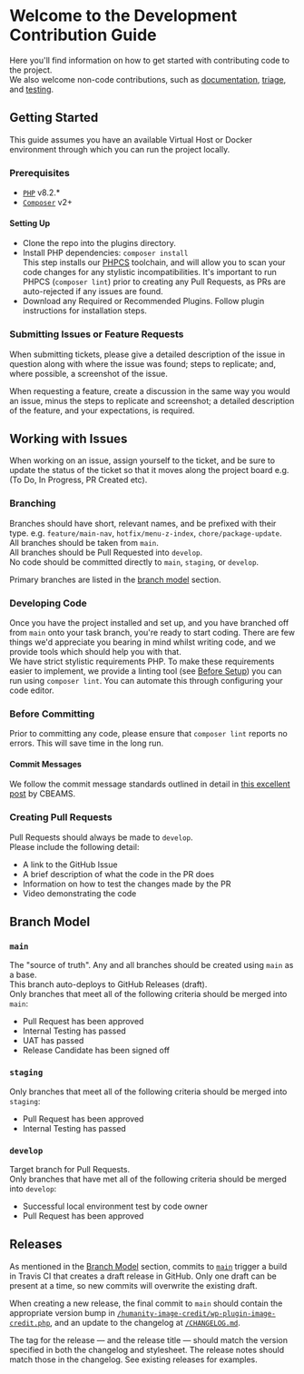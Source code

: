 # Welcome to the Development Contribution Guide
Here you'll find information on how to get started with contributing code to the project.  
We also welcome non-code contributions, such as [documentation](https://github.com/amnestywebsite/humanity-image-credit/blob/main/docs/contributors/docs.md), [triage](https://github.com/amnestywebsite/humanity-image-credit/blob/main/docs/contributors/triage.md), and [testing](https://github.com/amnestywebsite/humanity-image-credit/blob/main/docs/contributors/a11y.md).  

## Getting Started
This guide assumes you have an available Virtual Host or Docker environment through which you can run the project locally.  

### Prerequisites
- [`PHP`](https://www.php.net/) v8.2.*  
- [`Composer`](https://getcomposer.org/) v2+  

#### Setting Up
- Clone the repo into the plugins directory.  
- Install PHP dependencies: `composer install`  
  This step installs our [PHPCS](https://github.com/PHPCSStandards/PHP_CodeSniffer) toolchain, and will allow you to scan your code changes for any stylistic incompatibilities. It's important to run PHPCS (`composer lint`) prior to creating any Pull Requests, as PRs are auto-rejected if any issues are found.  
- Download any Required or Recommended Plugins. Follow plugin instructions for installation steps.  

### Submitting Issues or Feature Requests
When submitting tickets, please give a detailed description of the issue in question along with where the issue was found; steps to replicate; and, where possible, a screenshot of the issue.  

When requesting a feature, create a discussion in the same way you would an issue, minus the steps to replicate and screenshot; a detailed description of the feature, and your expectations, is required.  

## Working with Issues
When working on an issue, assign yourself to the ticket, and be sure to update the status of the ticket so that it moves along the project board e.g. (To Do, In Progress, PR Created etc).  

### Branching
Branches should have short, relevant names, and be prefixed with their type. e.g. `feature/main-nav`, `hotfix/menu-z-index`, `chore/package-update`.  
All branches should be taken from `main`.  
All branches should be Pull Requested into `develop`.  
No code should be committed directly to `main`, `staging`, or `develop`.  

Primary branches are listed in the [branch model](#branch-model) section.  

### Developing Code
Once you have the project installed and set up, and you have branched off from `main` onto your task branch, you're ready to start coding. There are few things we'd appreciate you bearing in mind whilst writing code, and we provide tools which should help you with that.  
We have strict stylistic requirements PHP. To make these requirements easier to implement, we provide a linting tool (see [Before Setup](#before-setup)) you can run using `composer lint`.  You can automate this through configuring your code editor.  

### Before Committing
Prior to committing any code, please ensure that `composer lint` reports no errors. This will save time in the long run.  

#### Commit Messages
We follow the commit message standards outlined in detail in [this excellent post](https://cbea.ms/git-commit/) by CBEAMS.  

### Creating Pull Requests
Pull Requests should always be made to `develop`.  
Please include the following detail:  
- A link to the GitHub Issue  
- A brief description of what the code in the PR does  
- Information on how to test the changes made by the PR  
- Video demonstrating the code  

## Branch Model

### `main`
The "source of truth". Any and all branches should be created using `main` as a base.  
This branch auto-deploys to GitHub Releases (draft).  
Only branches that meet all of the following criteria should be merged into `main`:  
- Pull Request has been approved  
- Internal Testing has passed  
- UAT has passed  
- Release Candidate has been signed off  

### `staging`
Only branches that meet all of the following criteria should be merged into `staging`:  
- Pull Request has been approved  
- Internal Testing has passed  

### `develop`
Target branch for Pull Requests.  
Only branches that have met all of the following criteria should be merged into `develop`:  
- Successful local environment test by code owner  
- Pull Request has been approved  

## Releases

As mentioned in the [Branch Model](#branch-model) section, commits to [`main`](#main) trigger a build in Travis CI that creates a draft release in GitHub. Only one draft can be present at a time, so new commits will overwrite the existing draft.  

When creating a new release, the final commit to `main` should contain the appropriate version bump in [`/humanity-image-credit/wp-plugin-image-credit.php`](https://github.com/amnestywebsite/humanity-image-credit/blob/main/humanity-image-credit/wp-plugin-image-credit.php), and an update to the changelog at [`/CHANGELOG.md`](https://github.com/amnestywebsite/humanity-image-credit/blob/main/CHANGELOG.md).  

The tag for the release — and the release title — should match the version specified in both the changelog and stylesheet. The release notes should match those in the changelog. See existing releases for examples.  
